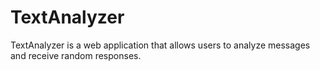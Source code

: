 # TextAnalyzer
TextAnalyzer is a web application that allows users to analyze messages and receive random responses.
